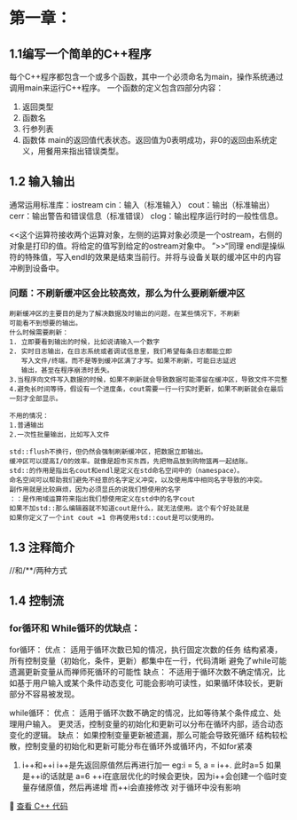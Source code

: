 # 第一章：
## 1.1编写一个简单的C++程序
每个C++程序都包含一个或多个函数，其中一个必须命名为main，操作系统通过调用main来运行C++程序。
一个函数的定义包含四部分内容：
1. 返回类型
2. 函数名
3. 行参列表
4. 函数体
main的返回值代表状态。返回值为0表明成功，非0的返回由系统定义，用餐用来指出错误类型。


## 1.2 输入输出
通常运用标准库：iostream
cin：输入（标准输入）
cout：输出（标准输出）
cerr：输出警告和错误信息（标准错误）
clog：输出程序运行时的一般性信息。

<<这个运算符接收两个运算对象，左侧的运算对象必须是一个ostream，右侧的对象是打印的值。将给定的值写到给定的ostream对象中。
”>>“同理
endl是操纵符的特殊值，写入endl的效果是结束当前行。并将与设备关联的缓冲区中的内容冲刷到设备中。

### 问题：不刷新缓冲区会比较高效，那么为什么要刷新缓冲区
    刷新缓冲区的主要目的是为了解决数据及时输出的问题，在某些情况下，不刷新
    可能看不到想要的输出。
    什么时候需要刷新：
    1. 立即要看到输出的时候，比如说请输入一个数字
    2. 实时日志输出，在日志系统或者调试信息里，我们希望每条日志都能立即
       写入文件/终端，而不是等到缓冲区满了才写。如果不刷新，可能日志延迟
       输出，甚至在程序崩溃时丢失。
    3.当程序向文件写入数据的时候，如果不刷新就会导致数据可能滞留在缓冲区，导致文件不完整
    4.避免长时间等待，假设有一个进度条，cout需要一行一行实时更新，如果不刷新就会在最后一刻才全部显示。

    不用的情况：
    1.普通输出
    2.一次性批量输出，比如写入文件

    std::flush不换行，但仍然会强制刷新缓冲区，把数据立即输出。
    缓冲区可以提高I/O的效率。就像是超市买东西，先把物品放到购物篮再一起结账。
    std::的作用是指出名cout和endl是定义在std命名空间中的（namespace）。
    命名空间可以帮助我们避免不经意的名字定义冲突，以及使用库中相同名字导致的冲突。
    副作用就是比较麻烦，因为必须显氏的说我们想使用的名字
    ：：是作用域运算符来指出我们想使用定义在std中的名字cout
    如果不加std::那么编辑器就不知道cout是什么，就无法使用。这个有个好处就是
    如果你定义了一个int cout =1 你再使用std::cout是可以使用的。


## 1.3 注释简介
//和/**/两种方式

## 1.4 控制流
### for循环和 While循环的优缺点：
for循环：
优点：
适用于循环次数已知的情况，执行固定次数的任务
结构紧凑，所有控制变量（初始化，条件，更新）都集中在一行，代码清晰
避免了while可能遗漏更新变量从而禅师死循环的可能性
缺点：
不适用于循环次数不确定情况，比如基于用户输入或某个条件动态变化
可能会影响可读性，如果循环体较长，更新部分不容易被发现。

while循环：
优点：
适用于循环次数不确定的情况，比如等待某个条件成立、处理用户输入。
更灵活，控制变量的初始化和更新可以分布在循环内部，适合动态变化的逻辑。
缺点：
如果控制变量更新被遗漏，那么可能会导致死循环
结构较松散，控制变量的初始化和更新可能分布在循环外或循环内，不如for紧凑

1. i++和++i
i++是先返回原值然后再进行加一
eg:i = 5, a = i++. 此时a=5
如果是++i的话就是 a=6
++i在底层优化的时候会更快，因为i++会创建一个临时变量存储原值，然后再递增
而++i会直接修改
对于循环中没有影响

📌 [查看 C++ 代码](../Code/第一章.cpp)
